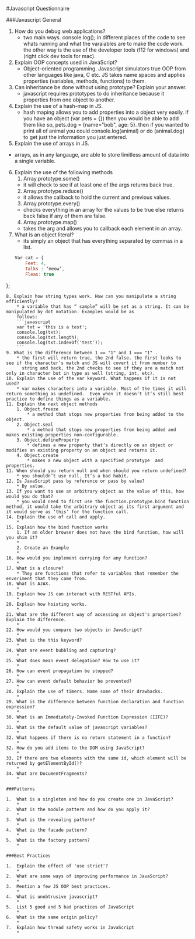 #Javascript Questionnaire

###Javascript General

1. How do you debug web applications?
   *  two main ways. console.log(); in different places of the code to see whats running and what the varaiables are to make the code         work. the other way is the use of the developer tools (f12 for windows) and (right click dev tools for mac).
2. Explain OOP concepts used in JavaScript?
    * Object-oriented programming. Javascript simulators true OOP from other languages like java, C etc. JS takes name spaces and applies properties (variables, methods, functions) to them. 
3. Can inheritance be done without using prototype? Explain your answer.
    * javascript requires prototypes to do inheritance because it properties from one object to another.
4. Explain the use of a hash-map in JS.
    * hash maping allows you to add properties into a object very easily. if you have an object (var pets = {}) then you would be able to add them like so, pets.dog = {name="bob", age: 5}. then if you wanted to print all of animal you could console.log(animal) or do (animal.dog) to get just the information you just entered.
5. Explain the use of arrays in JS.
  * arrays, as in any langauge, are able to store limitless amount of data into a single variable. 
6. Explain the use of the following methods
    1. Array.prototype.some() 
	* it will check to see if at least one of the args returns back true.
    2. Array.prototype.reduce() 
	* it allows the callback to hold the current and previous values.
    3. Array.prototype.every() 
      * checks everything in an array for the values to be true else returns back false if any of them are false.
    4. Array.prototype.map() 
      * takes the arg and allows you to callback each element in an array.
7. What is an object literal?
	* its simply an object that has everything separated by commas in a list.
	```Javascript
	Var cat = {
		Feet: 4,
		Talks : ‘meow’,
		Fleas: true
};
```
8. Explain how string types work. How can you manipulate a string efficiently?
	* a variable that has “ sample” will be set as a string. It can be manipulated by dot notation. Examples would be as 
	follows:
	```javascript
	var txt = 'this is a test';
	console.log(txt);
	console.log(txt.length);
	console.log(txt.indexOf('test'));
	```
9. What is the difference between 1 == "1" and 1 === "1" .
    * the first will return true, the 2nd false. the first looks to see if the character’s match and JS will covert it from number to 
      string and back, the 2nd checks to see if they are a match not only in character but in type as well (string, int, etc).
10. Explain the use of the var keyword. What happens if it is not used?
	* var makes characters into a variable. Most of the times it will return something as undefined.  Even when it doesn’t it’s still best practice to define things as a variable. 
11. Explain the next object methods
    1. Object.freeze
    	* a method that stops new properties from being added to the object.
    2. Object.seal
    	* a method that stops new properties from being added and makes existing properties non-configurable.
    3. Object.defineProperty
    	* defines a new property that’s directly on an object or modifies an existing property on an object and returns it.
    4. Object.create
    	* makes a new object with a specified prototype  and properties.
11. When should you return null and when should you return undefined?
  	* you shouldn’t use null. It’s a bad habit. 
12. Is JavaScript pass by reference or pass by value?
  	* By value.
13. If you want to use an arbitrary object as the value of this, how would you do that?
  	* you would need to first use the function.prototype.bind function method, it would take the arbitrary object as its first argument and it would serve as ‘this’ for the function call.
14. Explain the use of call and apply.
  	* 
15. Explain how the bind function works
    1. If an older browser does not have the bind function, how will you shim it?
	*
    2. Create an Example
	*
16. How would you implement currying for any function?
  	*
17. What is a closure?
  	* They are functions that refer to variables that remember the enveriment that they came from.
18. What is AJAX.
	*
19. Explain how JS can interact with RESTful APIs.
	*
20. Explain how hoisting works.
	*
21. What are the different way of accessing an object's properties? Explain the difference.
	*
22. How would you compare two objects in JavaScript?
	*
23. What is the this keyword?
	*
24. What are event bubbling and capturing?
	*
25. What does mean event delegation? How to use it?
	*
26. How can event propagation be stopped?
	*
27. How can event default behavior be prevented?
	*
28. Explain the use of timers. Name some of their drawbacks.
	*
29. What is the difference between function declaration and function expression?
	*
30. What is an Immediately-Invoked Function Expression (IIFE)?
	*
31. What is the default value of javascript variables?
	*
32. What happens if there is no return statement in a function?
	*
32. How do you add items to the DOM using JavaScript?
	*
33. If there are two elements with the same id, which element will be returned by getElementById()?
	*
34. What are DocumentFragments?
	*

###Patterns 

1.	What is a singleton and how do you create one in JavaScript?
	*
2.	What is the module pattern and how do you apply it?
	*	
3.	What is the revealing pattern?
	*	
4.	What is the facade pattern?
	*	
5.	What is the factory pattern?
	*	

###Best Practices

1.	Explain the effect of 'use strict'?
	* 	
2.	What are some ways of improving performance in JavaScript?
	*	
3.	Mention a few JS OOP best practices.
	*	
4.	What is unobtrusive javascript?
	*	
5.	List 5 good and 5 bad practices of JavaScript
	*	
6.	What is the same origin policy?
	*	
7.	Explain how thread safety works in JavaScript
	*	
